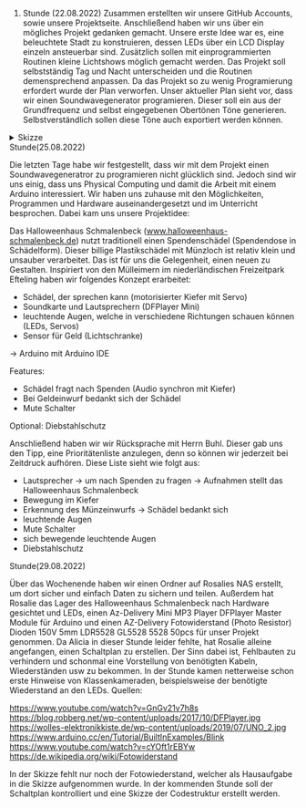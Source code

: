 1. Stunde (22.08.2022)
Zusammen erstellten wir unsere GitHub Accounts, sowie unsere Projektseite. Anschließend haben wir uns über ein mögliches Projekt gedanken gemacht. Unsere erste Idee war es, eine beleuchtete Stadt zu konstruieren, dessen LEDs über ein LCD Display einzeln ansteuerbar sind. Zusätzlich sollen mit einprogrammierten Routinen kleine Lichtshows möglich gemacht werden. Das Projekt soll selbstständig Tag und Nacht unterscheiden und die Routinen demensprechend anpassen.
Da das Projekt so zu wenig Programierung erfordert wurde der Plan verworfen.
Unser aktueller Plan sieht vor, dass wir einen Soundwavegenerator programieren. Dieser soll ein aus der Grundfrequenz und selbst eingegebenen Obertönen Töne generieren. Selbstverständlich sollen diese Töne auch exportiert werden können.

<details>
  <summary>Skizze</summary>
  
  ![](74703F7D-FAD9-4B21-8016-8272D528E488.jpeg)
  
  </details>
 
<headline>
  <bold>Stunde(25.08.2022)</bold> 
  </headline>

  



Die letzten Tage habe wir festgestellt, dass wir mit dem Projekt einen Soundwavegeneratror zu programieren nicht glücklich sind. Jedoch sind wir uns einig, dass uns Physical Computing und damit die Arbeit mit einem Arduino interessiert. Wir haben uns zuhause mit den Möglichkeiten, Programmen und Hardware  auseinandergesetzt und im Unterricht besprochen. Dabei kam uns unsere Projektidee:

Das Halloweenhaus Schmalenbeck (www.halloweenhaus-schmalenbeck.de) nutzt traditionell einen Spendenschädel (Spendendose in Schädelform). Dieser billige Plastikschädel mit Münzloch ist relativ klein und unsauber verarbeitet.  Das ist für uns die Gelegenheit, einen neuen zu Gestalten. Inspiriert von den Mülleimern im niederländischen Freizeitpark Efteling haben wir folgendes Konzept erarbeitet:

- Schädel, der sprechen kann (motorisierter Kiefer mit Servo)
- Soundkarte und Lautsprechern (DFPlayer Mini)
- leuchtende Augen, welche in verschiedene Richtungen schauen können (LEDs, Servos)
- Sensor für Geld (Lichtschranke)

-> Arduino mit Arduino IDE

Features:
- Schädel fragt nach Spenden (Audio synchron mit Kiefer)
- Bei Geldeinwurf bedankt sich der Schädel
- Mute Schalter

Optional: 
Diebstahlschutz

Anschließend haben wir wir Rücksprache mit Herrn Buhl. Dieser gab uns den Tipp, eine Prioritätenliste anzulegen, denn so können wir jederzeit bei Zeitdruck aufhören. Diese Liste sieht wie folgt aus:

- Lautsprecher -> um nach Spenden zu fragen -> Aufnahmen stellt das Halloweenhaus Schmalenbeck
- Bewegung im Kiefer
- Erkennung des Münzeinwurfs -> Schädel bedankt sich
- leuchtende Augen
- Mute Schalter
- sich bewegende leuchtende Augen
- Diebstahlschutz



<headline>
  <bold>Stunde(29.08.2022)</bold> 
  </headline>
  
  
  Über das Wochenende haben wir einen Ordner auf Rosalies NAS erstellt, um dort sicher und einfach Daten zu sichern und teilen. Außerdem hat Rosalie das Lager des Halloweenhaus Schmalenbeck nach Hardware gesichtet und LEDs, einen Az-Delivery Mini MP3 Player DFPlayer Master Module für Arduino und einen AZ-Delivery Fotowiderstand (Photo Resistor) Dioden 150V 5mm LDR5528 GL5528 5528 50pcs für unser Projekt genommen.
  Da Alicia in dieser Stunde leider fehlte, hat Rosalie alleine angefangen, einen Schaltplan zu erstellen. Der Sinn dabei ist, Fehlbauten zu verhindern und schonmal eine Vorstellung von benötigten Kabeln, Wiederständen usw zu bekommen. In der Stunde kamen netterweise schon erste Hinweise von Klassenkameraden, beispielsweise der benötigte Wiederstand an den LEDs.
  Quellen:
  
  https://www.youtube.com/watch?v=GnGv21v7h8s
  https://blog.robberg.net/wp-content/uploads/2017/10/DFPlayer.jpg
  https://wolles-elektronikkiste.de/wp-content/uploads/2019/07/UNO_2.jpg
  https://www.arduino.cc/en/Tutorial/BuiltInExamples/Blink
  https://www.youtube.com/watch?v=cYOft1rEBYw
  https://de.wikipedia.org/wiki/Fotowiderstand
  
 In der Skizze fehlt nur noch der Fotowiederstand, welcher als Hausaufgabe in die Skizze aufgenommen wurde. In der kommenden Stunde soll der Schaltplan kontrolliert und eine Skizze der Codestruktur erstellt werden.
